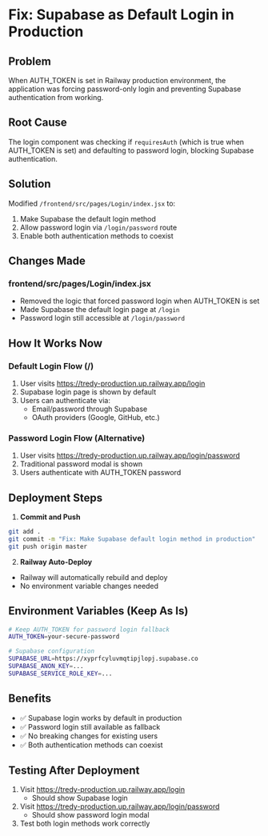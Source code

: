 # Fix: Supabase as Default Login in Production

## Problem
When AUTH_TOKEN is set in Railway production environment, the application was forcing password-only login and preventing Supabase authentication from working.

## Root Cause
The login component was checking if `requiresAuth` (which is true when AUTH_TOKEN is set) and defaulting to password login, blocking Supabase authentication.

## Solution
Modified `/frontend/src/pages/Login/index.jsx` to:
1. Make Supabase the default login method
2. Allow password login via `/login/password` route
3. Enable both authentication methods to coexist

## Changes Made

### frontend/src/pages/Login/index.jsx
- Removed the logic that forced password login when AUTH_TOKEN is set
- Made Supabase the default login page at `/login`
- Password login still accessible at `/login/password`

## How It Works Now

### Default Login Flow (/)
1. User visits https://tredy-production.up.railway.app/login
2. Supabase login page is shown by default
3. Users can authenticate via:
   - Email/password through Supabase
   - OAuth providers (Google, GitHub, etc.)

### Password Login Flow (Alternative)
1. User visits https://tredy-production.up.railway.app/login/password
2. Traditional password modal is shown
3. Users authenticate with AUTH_TOKEN password

## Deployment Steps

1. **Commit and Push**
```bash
git add .
git commit -m "Fix: Make Supabase default login method in production"
git push origin master
```

2. **Railway Auto-Deploy**
- Railway will automatically rebuild and deploy
- No environment variable changes needed

## Environment Variables (Keep As Is)
```bash
# Keep AUTH_TOKEN for password login fallback
AUTH_TOKEN=your-secure-password

# Supabase configuration
SUPABASE_URL=https://xyprfcyluvmqtipjlopj.supabase.co
SUPABASE_ANON_KEY=...
SUPABASE_SERVICE_ROLE_KEY=...
```

## Benefits
- ✅ Supabase login works by default in production
- ✅ Password login still available as fallback
- ✅ No breaking changes for existing users
- ✅ Both authentication methods can coexist

## Testing After Deployment
1. Visit https://tredy-production.up.railway.app/login
   - Should show Supabase login
2. Visit https://tredy-production.up.railway.app/login/password  
   - Should show password login modal
3. Test both login methods work correctly
